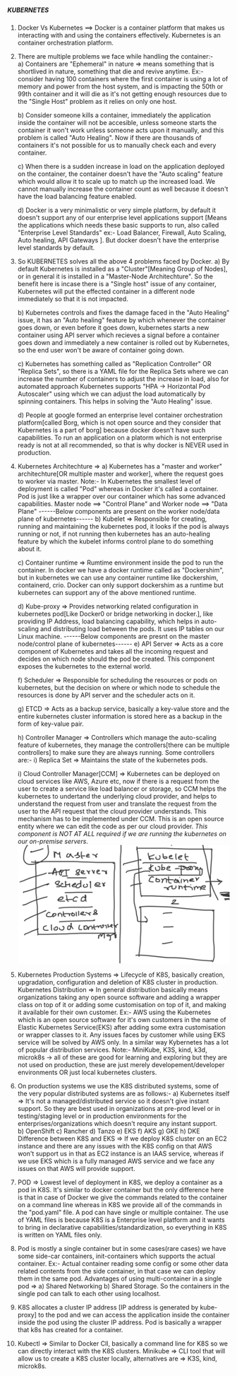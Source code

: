 ##### KUBERNETES ####

1. Docker Vs Kubernetes ==> Docker is a container platform that makes us interacting with and using the containers effectively.
        Kubernetes is an container orchestration platform.

2. There are multiple problems we face while handling the container:-   
    a) Containers are "Ephemeral" in nature => means something that is shortlived in nature, something that die and revive anytime.
    Ex:- consider having 100 containers where the first container is using a lot of memory and power from the host system, and is impacting the 50th or 99th container and it will die as it's not getting enough resources due to the "Single Host" problem as it relies on only one host.

    b) Consider someone kills a container, immediately the application inside the container will not be accesible, unless someone starts the container it won't work unless someone acts upon it manually, and this problem is called "Auto Healing". Now if there are thousands of containers it's not possible for us to manually check each and every container.

    c) When there is a sudden increase in load on the application deployed on the container, the container doesn't have the "Auto scaling" feature which would allow it to scale up to match up the increased load. We cannot manually increase the container count as well because it doesn't have the load balancing feature enabled.

    d) Docker is a very minimalistic or very simple platform, by default it doesn't support any of our enterprise level applications support [Means the applications which needs these basic supports to run, also called "Enterprise Level Standards" ex:- Load Balancer, Firewall, Auto Scaling, Auto healing, API Gateways ]. But docker doesn't have the enterprise level standards by default.

3. So KUBERNETES solves all the above 4 problems faced by Docker.
    a) By default Kubernetes is installed as a "Cluster"[Meaning Group of Nodes], or in general it is installed in a "Master-Node Architechture". So the benefit here is incase there is a "Single host" issue of any container, Kubernetes will put the effected container in a different node immediately so that it is not impacted. 

    b) Kubernetes controls and fixes the damage faced in the "Auto Healing" issue, it has an "Auto healing" feature by which whenever the container goes down, or even before it goes down, kubernetes starts a new container using API server which recieves a signal before a container goes down and immediately a new container is rolled out by Kubernetes, so the end user won't be aware of container going down.

    c) Kubernetes has something called as "Replication Controller" OR "Replica Sets", so there is a YAML file for the Replica Sets where we can increase the number of containers to adjust the increase in load, also for automated approach Kubernetes supports "HPA -> Horizontal Pod Autoscaler" using which we can adjust the load automatically by spinning containers. This helps in solving the "Auto Healing" issue.

    d) People at google formed an enterprise level container orchestration platform[called Borg, which is not open source and they consider that Kubernetes is a part of borg] because docker doesn't have such capabilities. To run an application on a platorm which is not enterprise ready is not at all recommended, so that is why docker is NEVER used in production.

4. Kubernetes Architechture => 
    a) Kubernetes has a "master and worker" architechture[OR multiple master and worker], where the request goes to worker via master. Note:- In Kubernetes the smallest level of deployment is called "Pod" whereas in Docker it's called a container. Pod is just like a wrapper over our container which has some advanced capabilities. Master node ==> "Control Plane" and Worker node ==> "Data Plane"
        ------Below components are present on the worker node/data plane of kubernetes------
    b) Kubelet => Responsible for creating, running and maintaining the kubernetes pod, it looks if the pod is always running or not, if not running then kubernetes has an auto-healing feature by which the kubelet informs control plane to do something about it.

    c) Container runtime => Rumtime environment inside the pod to run the container. In docker we have a docker runtime called as "Dockershim", but in kubernetes we can use any container runtime like dockershim, containerd, crio. Docker can only support dockershim as a runtime but kubernetes can support any of the above mentioned runtime.

    d) Kube-proxy => Provides networking related configuration in kubernetes pod[Like Docker0 or bridge networking in docker.], like providing IP Address, load balancing capability, which helps in auto-scaling and distributing load between the pods. It uses IP tables on our Linux machine.
        ------Below components are presnt on the master node/control plane of kubernetes------
    e) API Server => Acts as a core component of Kubernetes and takes all the incoming request and decides on which node should the pod be created. This component exposes the kubernetes to the external world.

    f) Scheduler => Responsible for scheduling the resources or pods on kubernetes, but the decision on where or which node to schedule the resources is done by API server and the scheduler acts on it.

    g) ETCD => Acts as a backup service, basically a key-value store and the entire kubernetes cluster information is stored here as a backup in the form of key-value pair.

    h) Controller Manager => Controllers which manage the auto-scaling feature of kubernetes, they manage the controllers[there can be multiple controllers] to make sure they are always running. Some controllers are:-
            i) Replica Set => Maintains the state of the kubernetes pods. 

    i) Cloud Controller Manager[CCM] => Kubernetes can be deployed on cloud services like AWS, Azure etc, now if there is a request from the user to create a service like load balancer or storage, so CCM helps the kubernetes to undertand the underlying cloud provider, and helps to understand the request from user and translate the request from the user to the API request that the cloud provider understands.
    This mechanism has to be implemented under CCM. This is an open source entity where we can edit the code as per our cloud provider.
        *This component is NOT AT ALL required if we are running the kubernetes on our on-premise servers*.
        ![Alt text](image.png)

5. Kubernetes Production Systems => Lifecycle of K8S, basically creation, upgradation, configuration and deletion of K8S cluster in production. Kubernetes Distribution => In general distribution basically means organizations taking any open source software and adding a wrapper class on top of it or adding some customisation on top of it, and making it available for their own customer. Ex:- AWS using the Kubernetes which is an open source software for it's own customers in the name of Elastic Kubernetes Service(EKS) after adding some extra customisation or wrapper classes to it. Any issues faces by customer while using EKS service will be solved by AWS only. In a similar way Kybernetes has a lot of popular distribution services.
    Note:- MiniKube, K3S, kind, k3d, microk8s -> all of these are good for learning and exploring but they are not used on production, these are just merely developement/developer environments OR just local kubernetes clusters.

6. On production systems we use the K8S distributed systems, some of the very popular distributed systems are as follows:-
    a) Kubernetes itself => It's not a managed/distributed service so it doesn't give instant support. So they are best used in organizations at pre-prod level or in testing/staging level or in production environments for the enterprises/organizations which doesn't require any instant support.    
    b) OpenShift         c) Rancher         d) Tanzo        e) EKS      f) AKS      g) GKE      h) DKE
        Difference between K8S and EKS => If we deploy K8S cluster on an EC2 instance and there are any issues with the K8S config on that AWS won't support us in that as EC2 instance is an IAAS service, whereas if we use EKS which is a fully managed AWS service and we face any issues on that AWS will provide support.

7. POD => Lowest level of deployment in K8S, we deploy a container as a pod in K8S. It's similar to docker container but the only difference here is that in case of Docker we give the commands related to the container on a command line whereas in K8S we provide all of the commands in the "pod.yaml" file. A pod can have single or multiple container. The use of YAML files is because K8S is a Enterprise level platform and it wants to bring in declarative capabilities/standardization, so everything in K8S is written on YAML files only.

8. Pod is mostly a single container but in some cases(rare cases) we have some side-car containers, init-containers which supports the actual container. Ex:- Actual container reading some config or some other data related contents from the side container, in that case we can deploy them in the same pod. Advantages of using multi-container in a single pod => a) Shared Networking        b) Shared Storage. So the containers in the single pod can talk to each other using localhost.

9. K8S allocates a cluster IP address [IP address is generated by kube-proxy] to the pod and we can access the application inside the container inside the pod using the cluster IP address. Pod is basically a wrapper that k8s has created for a container.

10. Kubectl => Similar to Docker ClI, basically a command line for K8S so we can directly interact with the K8S clusters.
    Minikube => CLI tool that will allow us to create a K8S cluster locally, alternatives are => K3S, kind, microk8s.
